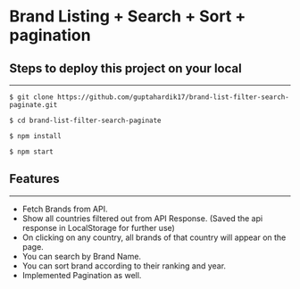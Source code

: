 # Brand Listing + Search + Sort + pagination

## Steps to deploy this project on your local
---
```
$ git clone https://github.com/guptahardik17/brand-list-filter-search-paginate.git

$ cd brand-list-filter-search-paginate

$ npm install

$ npm start
```

## Features
---
* Fetch Brands from API.
* Show all countries filtered out from API Response. (Saved the api response in LocalStorage for further use)
* On clicking on any country, all brands of that country will appear on the page.
* You can search by Brand Name.
* You can sort brand according to their ranking and year.
* Implemented Pagination as well.